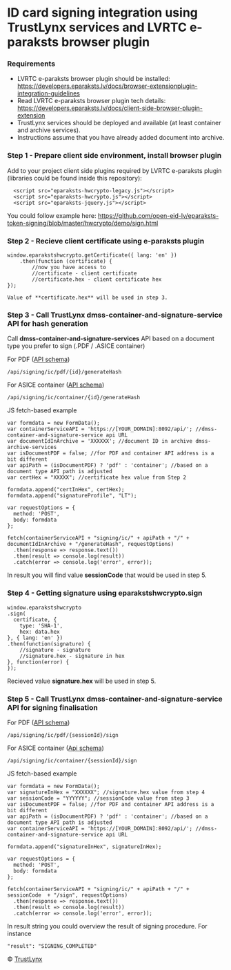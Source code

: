 # ID card signing integration using TrustLynx services and LVRTC e-paraksts browser plugin
### Requirements
- LVRTC e-paraksts browser plugin should be installed: https://developers.eparaksts.lv/docs/browser-extensionplugin-integration-guidelines
- Read LVRTC e-paraksts browser plugin tech details: https://developers.eparaksts.lv/docs/client-side-browser-plugin-extension
- TrustLynx services should be deployed and available (at least container and archive services).
- Instructions assume that you have already added document into archive.

### Step 1 - Prepare client side environment, install browser plugin
Add to your project client side plugins required by LVRTC e-paraksts plugin (libraries could be found inside this repository):
```
  <script src="eparaksts-hwcrypto-legacy.js"></script>
  <script src="eparaksts-hwcrypto.js"></script>
  <script src="eparaksts-jquery.js"></script>
```
You could follow example here: https://github.com/open-eid-lv/eparaksts-token-signing/blob/master/hwcrypto/demo/sign.html
### Step 2 - Recieve client certificate using e-paraksts plugin
```  
window.eparakstshwcrypto.getCertificate({ lang: 'en' })
    .then(function (certificate) {
        //now you have access to
        //certificate - client certificate
        //certificate.hex - client certificate hex
});

Value of **certificate.hex** will be used in step 3.

```
### Step 3 - Call TrustLynx dmss-container-and-signature-service API for hash generation
Call **dmss-container-and-signature-services** API based on a document type you prefer to sign (.PDF / .ASICE container)

For PDF ([API schema](https://developer.signingservices.io/api/dmss-container-and-signature-services#tag/id-card-sign-controller/operation/generateHashForPDFExistingEndpoint))
```
/api/signing/ic/pdf/{id}/generateHash
```
For ASICE container ([API schema](https://developer.trustlynx.com/api/dmss-container-and-signature-services#tag/id-card-sign-controller/operation/generateHashForExistingEndpoint)) 
```
/api/signing/ic/container/{id}/generateHash
```
JS fetch-based example
```
var formdata = new FormData();
var containerServiceAPI = 'https://[YOUR_DOMAIN]:8092/api/'; //dmss-container-and-signature-service api URL
var documentIdInArchive = 'XXXXXX'; //document ID in archive dmss-archive-services
var isDocumentPDF = false; //for PDF and container API address is a bit different
var apiPath = (isDocumentPDF) ? 'pdf' : 'container'; //based on a document type API path is adjusted
var certHex = "XXXXX"; //certificate hex value from Step 2

formdata.append("certInHex", certHex);
formdata.append("signatureProfile", "LT");

var requestOptions = {
  method: 'POST',
  body: formdata
};

fetch(containerServiceAPI + "signing/ic/" + apiPath + "/" + documentIdInArchive + "/generateHash", requestOptions)
  .then(response => response.text())
  .then(result => console.log(result))
  .catch(error => console.log('error', error));
```
In result you will find value **sessionCode** that would be used in step 5.

### Step 4 -  Getting signature using eparakstshwcrypto.sign
```
window.eparakstshwcrypto
.sign(
  certificate, {
    type: 'SHA-1',
    hex: data.hex
}, { lang: 'en' })
.then(function(signature) {
    //signature - signature
    //signature.hex - signature in hex
}, function(error) {
});
```  
Recieved value **signature.hex** will be used in step 5.
### Step 5 - Call TrustLynx dmss-container-and-signature-service API for signing finalisation

For PDF ([API schema](https://developer.signingservices.io/api/dmss-container-and-signature-services#tag/id-card-sign-controller/operation/signPDF_3))
```
/api/signing/ic/pdf/{sessionId}/sign
```
For ASICE container ([Api schema](https://developer.signingservices.io/api/dmss-container-and-signature-services#tag/id-card-sign-controller/operation/signContainer_4)) 
```
/api/signing/ic/container/{sessionId}/sign
```
JS fetch-based example
```
var formdata = new FormData();
var signatureInHex = "XXXXXX"; //signature.hex value from step 4
var sessionCode = "YYYYYY"; //sessionCode value from step 3
var isDocumentPDF = false; //for PDF and container API address is a bit different
var apiPath = (isDocumentPDF) ? 'pdf' : 'container'; //based on a document type API path is adjusted
var containerServiceAPI = 'https://[YOUR_DOMAIN]:8092/api/'; //dmss-container-and-signature-service api URL

formdata.append("signatureInHex", signatureInHex);

var requestOptions = {
  method: 'POST',
  body: formdata
};

fetch(containerServiceAPI + "signing/ic/" + apiPath + "/" + sessionCode  + "/sign", requestOptions)
  .then(response => response.text())
  .then(result => console.log(result))
  .catch(error => console.log('error', error));
```
In result string you could overview the result of signing procedure. For instance
```
"result": "SIGNING_COMPLETED"
```

&copy; [TrustLynx](https://trustlynx.com)

